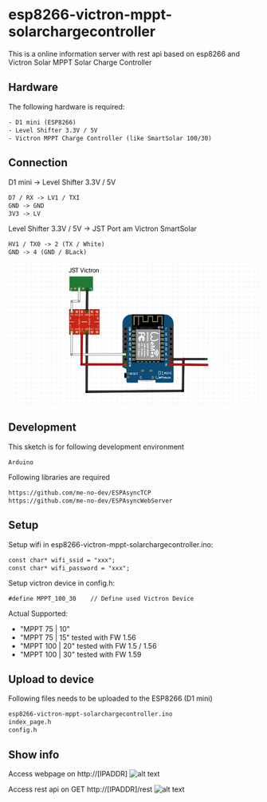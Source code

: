 # esp8266-victron-mppt-solarchargecontroller
This is a online information server with rest api based on esp8266 and Victron Solar MPPT Solar Charge Controller

## Hardware
The following hardware is required:
```
- D1 mini (ESP8266)
- Level Shifter 3.3V / 5V
- Victron MPPT Charge Controller (like SmartSolar 100/30)
```

## Connection

D1 mini -> Level Shifter 3.3V / 5V
```
D7 / RX -> LV1 / TXI
GND -> GND
3V3 -> LV
```

Level Shifter 3.3V / 5V -> JST Port am Victron SmartSolar
```
HV1 / TX0 -> 2 (TX / White)
GND -> 4 (GND / BLack)
```

![alt text](https://github.com/datjan/esp8266-victron-mppt-solarchargecontroller/blob/main/connection-schema.png?raw=true)

## Development
This sketch is for following development environment
```
Arduino
```

Following libraries are required
```
https://github.com/me-no-dev/ESPAsyncTCP
https://github.com/me-no-dev/ESPAsyncWebServer
```

## Setup
Setup wifi in esp8266-victron-mppt-solarchargecontroller.ino:
```
const char* wifi_ssid = "xxx";
const char* wifi_password = "xxx";
```

Setup victron device in config.h:
```
#define MPPT_100_30    // Define used Victron Device
```

Actual Supported:
- "MPPT 75 | 10"
- "MPPT 75 | 15" tested with FW 1.56
- "MPPT 100 | 20" tested with FW 1.5 / 1.56
- "MPPT 100 | 30" tested with FW 1.59

## Upload to device
Following files needs to be uploaded to the ESP8266 (D1 mini)
```
esp8266-victron-mppt-solarchargecontroller.ino
index_page.h
config.h
```

## Show info
Access webpage on http://[IPADDR]
![alt text](https://github.com/datjan/esp8266-victron-mppt-solarchargecontroller/blob/main/img_webpage.png?raw=true)
  
  
Access rest api on GET http://[IPADDR]/rest
![alt text](https://github.com/datjan/esp8266-victron-mppt-solarchargecontroller/blob/main/img_restapi.png?raw=true)
  
